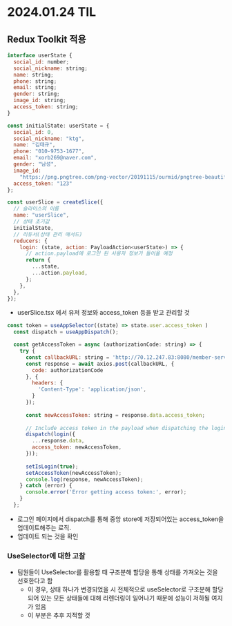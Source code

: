 # 2024.01.24 TIL

## Redux Toolkit 적용

```javascript
interface userState {
  social_id: number;
  social_nickname: string;
  name: string;
  phone: string;
  email: string;
  gender: string;
  image_id: string;
  access_token: string;
}

const initialState: userState = {
  social_id: 0,
  social_nickname: "ktg",
  name: "김태규",
  phone: "010-9753-1677",
  email: "xorb269@naver.com",
  gender: "남성",
  image_id:
    "https://png.pngtree.com/png-vector/20191115/ourmid/pngtree-beautiful-profile-line-vector-icon-png-image_1990469.jpg",
  access_token: "123"
};

const userSlice = createSlice({
  // 슬라이스의 이름
  name: "userSlice",
  // 상태 초기값
  initialState,
  // 리듀서(상태 관리 매서드)
  reducers: {
    login: (state, action: PayloadAction<userState>) => {
      // action.payload에 로그인 된 사용자 정보가 들어올 예정
      return {
        ...state,
        ...action.payload,
      };
    },
  },
});
```
- userSlice.tsx 에서 유저 정보와 access_token 등을 받고 관리할 것

```javascript
const token = useAppSelector((state) => state.user.access_token )
  const dispatch = useAppDispatch();

  const getAccessToken = async (authorizationCode: string) => {
    try {
      const callbackURL: string = 'http://70.12.247.83:8080/member-service/member/login';
      const response = await axios.post(callbackURL, {
        code: authorizationCode
      }, {
        headers: {
          'Content-Type': 'application/json',
        }
      });
  
      const newAccessToken: string = response.data.access_token;
      
      // Include access token in the payload when dispatching the login action
      dispatch(login({
        ...response.data,
        access_token: newAccessToken,
      }));
  
      setIsLogin(true);
      setAccessToken(newAccessToken);
      console.log(response, newAccessToken);
    } catch (error) {
      console.error('Error getting access token:', error);
    }
  };
```
- 로그인 페이지에서 dispatch를 통해 중앙 store에 저장되어있는 access_token을 업데이트해주는 로직.
- 업데이트 되는 것을 확인

### UseSelector에 대한 고찰
- 팀원들이 UseSelector를 활용할 때 구조분해 할당을 통해 상태를 가져오는 것을 선호한다고 함
    - 이 경우, 상태 하나가 변경되었을 시 전체적으로 useSelector로 구조분해 할당되어 있는 모든 상태들에 대해 리렌더링이 일어나기 때문에 성능이 저하될 여지가 있음
    - 이 부분은 추후 지적할 것